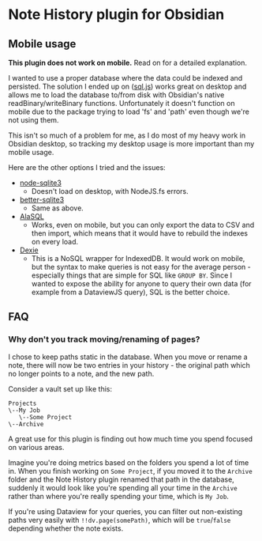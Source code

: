 # Note History plugin for Obsidian

## Mobile usage

**This plugin does not work on mobile.** Read on for a detailed explanation.

I wanted to use a proper database where the data could be indexed and persisted. The solution I ended up on ([sql.js](https://sql.js.org/)) works great on desktop and allows me to load the database to/from disk with Obsidian's native readBinary/writeBinary functions. Unfortunately it doesn't function on mobile due to the package trying to load 'fs' and 'path' even though we're not using them.

This isn't so much of a problem for me, as I do most of my heavy work in Obsidian desktop, so tracking my desktop usage is more important than my mobile usage.

Here are the other options I tried and the issues:

- [node-sqlite3](https://www.npmjs.com/package/sqlite3)
  - Doesn't load on desktop, with NodeJS.fs errors.
- [better-sqlite3](https://www.npmjs.com/package/better-sqlite3)
  - Same as above.
- [AlaSQL](https://github.com/AlaSQL/alasql)
  - Works, even on mobile, but you can only export the data to CSV and then import, which means  that it would have to rebuild the indexes on every load.
- [Dexie](https://dexie.org/)
  - This is a NoSQL wrapper for IndexedDB. It would work on mobile, but the syntax to make queries is not easy for the average person - especially things that are simple for SQL like `GROUP BY`. Since I wanted to expose the ability for anyone to query their own data (for example from a DataviewJS query), SQL is the better choice.

## FAQ

### Why don't you track moving/renaming of pages?

I chose to keep paths static in the database. When you move or rename a note, there will now be two entries in your history - the original path which no longer points to a note, and the new path.

Consider a vault set up like this:

```
Projects
\--My Job
   \--Some Project
\--Archive
```

A great use for this plugin is finding out how much time you spend focused on various areas.

Imagine you're doing metrics based on the folders you spend a lot of time in. When you finish working on `Some Project`, if you moved it to the `Archive` folder and the Note History plugin renamed that path in the database, suddenly it would look like you're spending all your time in the `Archive` rather than where you're really spending your time, which is `My Job`.

If you're using Dataview for your queries, you can filter out non-existing paths very easily with `!!dv.page(somePath)`, which will be `true`/`false` depending whether the note exists.
